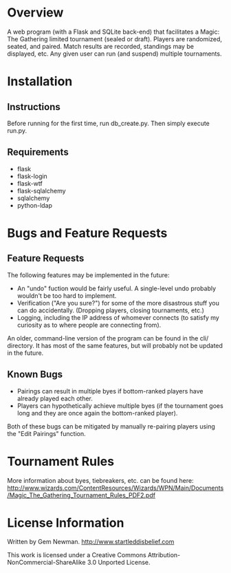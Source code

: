 Overview
========

A web program (with a Flask and SQLite back-end) that facilitates a Magic: The Gathering limited tournament (sealed or draft). Players are randomized, seated, and paired. Match results are recorded, standings may be displayed, etc. Any given user can run (and suspend) multiple tournaments.

Installation
============

Instructions
------------

Before running for the first time, run db_create.py. Then simply execute run.py.

Requirements
------------

* flask
* flask-login
* flask-wtf
* flask-sqlalchemy
* sqlalchemy
* python-ldap

Bugs and Feature Requests
=========================

Feature Requests
----------------

The following features may be implemented in the future:

* An "undo" fuction would be fairly useful. A single-level undo probably wouldn't be too hard to implement.
* Verification ("Are you sure?") for some of the more disastrous stuff you can do accidentally. (Dropping players, closing tournaments, etc.)
* Logging, including the IP address of whomever connects (to satisfy my curiosity as to where people are connecting from).

An older, command-line version of the program can be found in the cli/ directory. It has most of the same features, but will probably not be updated in the future.

Known Bugs
----------

* Pairings can result in multiple byes if bottom-ranked players have already played each other.
* Players can hypothetically achieve multiple byes (if the tournament goes long and they are once again the bottom-ranked player).

Both of these bugs can be mitigated by manually re-pairing players using the "Edit Pairings" function.

Tournament Rules
================

More information about byes, tiebreakers, etc. can be found here:
http://www.wizards.com/ContentResources/Wizards/WPN/Main/Documents/Magic_The_Gathering_Tournament_Rules_PDF2.pdf

License Information
===================

Written by Gem Newman.
http://www.startleddisbelief.com

This work is licensed under a Creative Commons Attribution-NonCommercial-ShareAlike 3.0 Unported License.
